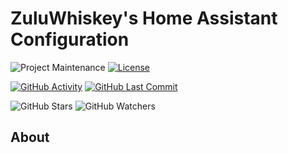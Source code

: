# ZuluWhiskey's Home Assistant Configuration
![Project Maintenance][maintenance-shield]
[![License][license-shield]](LICENSE.md)

[![GitHub Activity][commits-shield]][commits]
[![GitHub Last Commit][last-commit-shield]][commits]

![GitHub Stars][stars-shield]
![GitHub Watchers][watchers-shield]

## About


[commits-shield]: https://img.shields.io/github/commit-activity/y/zuluwhiskey/nabucasa.svg
[commits]: https://github.com/zuluwhiskey/nabucasa/commits/master
[contributors]: https://github.com/zuluwhiskey/nabucasa/graphs/contributors
[zuluwhiskey]: https://github.com/zuluwhiskey
[actions-shield]: https://github.com/zuluwhiskey/nabucasa/workflows/Home%20Assistant%20CI/badge.svg
[actions]: https://github.com/zuluwhiskey/nabucasa/actions
[home-assistant]: https://home-assistant.io
[issue]: https://github.com/zuluwhiskey/nabucasa/issues
[license-shield]: https://img.shields.io/github/license/zuluwhiskey/nabucasa.svg
[maintenance-shield]: https://img.shields.io/maintenance/yes/2021.svg
[last-commit-shield]: https://img.shields.io/github/last-commit/zuluwhiskey/nabucasa.svg
[stars-shield]: https://img.shields.io/github/stars/zuluwhiskey/nabucasa.svg?style=social&label=Stars
[forks-shield]: https://img.shields.io/github/forks/zuluwhiskey/nabucasa.svg?style=social&label=Forks
[watchers-shield]: https://img.shields.io/github/watchers/zuluwhiskey/nabucasa.svg?style=social&label=Watchers
